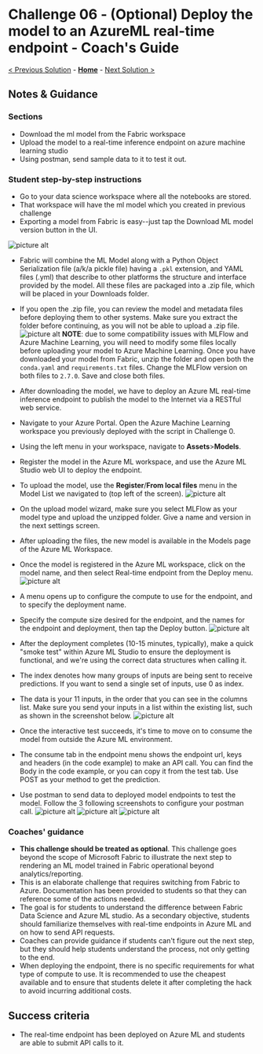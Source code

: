 # Challenge 06 - (Optional) Deploy the model to an AzureML real-time endpoint - Coach's Guide 

[< Previous Solution](./Solution-05.md) - **[Home](./README.md)** - [Next Solution >](./Solution-07.md)

## Notes & Guidance

### Sections
- Download the ml model from the Fabric workspace
- Upload the model to a real-time inference endpoint on azure machine learning studio
- Using postman, send sample data to it to test it out.

### Student step-by-step instructions

- Go to your data science workspace where all the notebooks are stored.
- That workspace will have the ml model which you created in previous challenge
- Exporting a model from Fabric is easy--just tap the Download ML model version button in the UI.

![picture alt](../Images/image-10.png)

- Fabric will combine the ML Model along with a Python Object Serialization file (a/k/a pickle file) having a `.pkl` extension, and YAML files (.yml) that describe to other platforms the structure and interface provided by the model. All these files are packaged into a .zip file, which will be placed in your Downloads folder.
- If you open the .zip file, you can review the model and metadata files before deploying them to other systems. Make sure you extract the folder before continuing, as you will not be able to upload a .zip file.
  ![picture alt](../Images/image-11.png)
**NOTE**: due to some compatibility issues with MLFlow and Azure Machine Learning, you will need to modify some files locally before uploading your model to Azure Machine Learning. Once you have downloaded your model from Fabric, unzip the folder and open both the `conda.yaml` and `requirements.txt` files. Change the MLFlow version on both files to `2.7.0`. Save and close both files.
- After downloading the model, we have to deploy an Azure ML real-time inference endpoint to publish the model to the Internet via a RESTful web service.
- Navigate to your Azure Portal. Open the Azure Machine Learning workspace you previously deployed with the script in Challenge 0.
- Using the left menu in your workspace, navigate to **Assets**>**Models**.
- Register the model in the Azure ML workspace, and use the Azure ML Studio web UI to deploy the endpoint.
- To upload the model, use the **Register**/**From local files** menu in the Model List we navigated to (top left of the screen).
  ![picture alt](../Images/image-12.png)

- On the upload model wizard, make sure you select MLFlow as your model type and upload the unzipped folder. Give a name and version in the next settings screen.
- After uploading the files, the new model is available in the Models page of the Azure ML Workspace. 
- Once the model is registered in the Azure ML workspace, click on the model name, and then select Real-time endpoint from the Deploy menu.
  ![picture alt](../Images/image-14.png)
  
- A menu opens up to configure the compute to use for the endpoint, and to specify the deployment name.
- Specify the compute size desired for the endpoint, and the names for the endpoint and deployment, then tap the Deploy button.
  ![picture alt](../Images/Screenshot_26-6-2024_01752_ml.azure.com.jpeg)

- After the deployment completes (10-15 minutes, typically), make a quick "smoke test" within Azure ML Studio to ensure the deployment is functional, and we're using the correct data structures when calling it.
- The index denotes how many groups of inputs are being sent to receive predictions. If you want to send a single set of inputs, use 0 as index.
- The data is your 11 inputs, in the order that you can see in the columns list. Make sure you send your inputs in a list within the existing list, such as shown in the screenshot below. 
  ![picture alt](../Images/Screenshot_26-6-2024_03016_ml.azure.com.jpeg)
- Once the interactive test succeeds, it's time to move on to consume the model from outside the Azure ML environment.
- The consume tab in the endpoint menu shows the endpoint url, keys and headers (in the code example) to make an API call. You can find the Body in the code example, or you can copy it from the test tab. Use POST as your method to get the prediction.
-  Use postman to send data to deployed model endpoints to test the model. Follow the 3 following screenshots to configure your postman call.
 ![picture alt](../Images/postman-token.png)
 ![picture alt](../Images/postman-header.png)
 ![picture alt](../Images/postman-body.png)

### Coaches' guidance

- **This challenge should be treated as optional**. This challenge goes beyond the scope of Microsoft Fabric to illustrate the next step to rendering an ML model trained in Fabric operational beyond analytics/reporting.
- This is an elaborate challenge that requires switching from Fabric to Azure. Documentation has been provided to students so that they can reference some of the actions needed.
- The goal is for students to understand the difference between Fabric Data Science and Azure ML studio. As a secondary objective, students should familiarize themselves with real-time endpoints in Azure ML and on how to send API requests.
- Coaches can provide guidance if students can't figure out the next step, but they should help students understand the process, not only getting to the end.
- When deploying the endpoint, there is no specific requirements for what type of compute to use. It is recommended to use the cheapest available and to ensure that students delete it after completing the hack to avoid incurring additional costs.

## Success criteria

- The real-time endpoint has been deployed on Azure ML and students are able to submit API calls to it.


